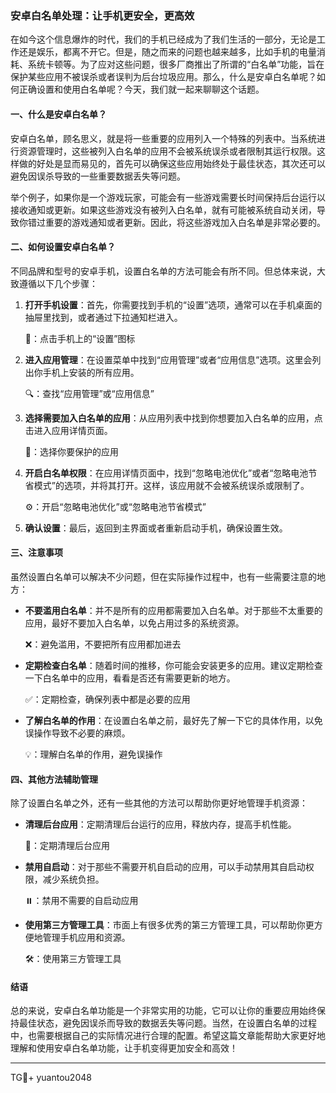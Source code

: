 ### 安卓白名单处理：让手机更安全，更高效

在如今这个信息爆炸的时代，我们的手机已经成为了我们生活的一部分，无论是工作还是娱乐，都离不开它。但是，随之而来的问题也越来越多，比如手机的电量消耗、系统卡顿等。为了应对这些问题，很多厂商推出了所谓的“白名单”功能，旨在保护某些应用不被误杀或者误判为后台垃圾应用。那么，什么是安卓白名单呢？如何正确设置和使用白名单呢？今天，我们就一起来聊聊这个话题。

#### 一、什么是安卓白名单？

安卓白名单，顾名思义，就是将一些重要的应用列入一个特殊的列表中。当系统进行资源管理时，这些被列入白名单的应用不会被系统误杀或者限制其运行权限。这样做的好处是显而易见的，首先可以确保这些应用始终处于最佳状态，其次还可以避免因误杀导致的一些重要数据丢失等问题。

举个例子，如果你是一个游戏玩家，可能会有一些游戏需要长时间保持后台运行以接收通知或更新。如果这些游戏没有被列入白名单，就有可能被系统自动关闭，导致你错过重要的游戏通知或者更新。因此，将这些游戏加入白名单是非常必要的。

#### 二、如何设置安卓白名单？

不同品牌和型号的安卓手机，设置白名单的方法可能会有所不同。但总体来说，大致遵循以下几个步骤：

1. **打开手机设置**：首先，你需要找到手机的“设置”选项，通常可以在手机桌面的抽屉里找到，或者通过下拉通知栏进入。
   
   📱：点击手机上的“设置”图标
   
2. **进入应用管理**：在设置菜单中找到“应用管理”或者“应用信息”选项。这里会列出你手机上安装的所有应用。

   🔍：查找“应用管理”或“应用信息”
   
3. **选择需要加入白名单的应用**：从应用列表中找到你想要加入白名单的应用，点击进入应用详情页面。
   
   🎯：选择你要保护的应用
   
4. **开启白名单权限**：在应用详情页面中，找到“忽略电池优化”或者“忽略电池节省模式”的选项，并将其打开。这样，该应用就不会被系统误杀或限制了。
   
   ⚙️：开启“忽略电池优化”或“忽略电池节省模式”

5. **确认设置**：最后，返回到主界面或者重新启动手机，确保设置生效。

#### 三、注意事项

虽然设置白名单可以解决不少问题，但在实际操作过程中，也有一些需要注意的地方：

- **不要滥用白名单**：并不是所有的应用都需要加入白名单。对于那些不太重要的应用，最好不要加入白名单，以免占用过多的系统资源。
  
  ❌：避免滥用，不要把所有应用都加进去
  
- **定期检查白名单**：随着时间的推移，你可能会安装更多的应用。建议定期检查一下白名单中的应用，看看是否还有需要更新的地方。
  
  ✅：定期检查，确保列表中都是必要的应用
  
- **了解白名单的作用**：在设置白名单之前，最好先了解一下它的具体作用，以免误操作导致不必要的麻烦。
  
  💡：理解白名单的作用，避免误操作

#### 四、其他方法辅助管理

除了设置白名单之外，还有一些其他的方法可以帮助你更好地管理手机资源：

- **清理后台应用**：定期清理后台运行的应用，释放内存，提高手机性能。
  
  🧹：定期清理后台应用
  
- **禁用自启动**：对于那些不需要开机自启动的应用，可以手动禁用其自启动权限，减少系统负担。
  
  ⏸️：禁用不需要的自启动应用
  
- **使用第三方管理工具**：市面上有很多优秀的第三方管理工具，可以帮助你更方便地管理手机应用和资源。
  
  🛠️：使用第三方管理工具

#### 结语

总的来说，安卓白名单功能是一个非常实用的功能，它可以让你的重要应用始终保持最佳状态，避免因误杀而导致的数据丢失等问题。当然，在设置白名单的过程中，也需要根据自己的实际情况进行合理的配置。希望这篇文章能帮助大家更好地理解和使用安卓白名单功能，让手机变得更加安全和高效！

---

TG💪+ yuantou2048